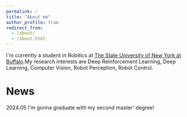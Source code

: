 ```yaml
---
permalink: /
title: "About me"
author_profile: true
redirect_from: 
  - /about/
  - /about.html
---
```


I'm currently a student in Robitics at [The State University of New York at Buffalo](https://www.buffalo.edu/).My research interests are Deep Reinforcement Learning, Deep Learning, Computer Vision, Robot Perception, Robot Control.

News
======
2024.05 I'm gonna graduate with my second master' degree!



